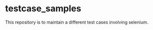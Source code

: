 testcase_samples
================

This repository is to maintain a different test cases involving selenium.